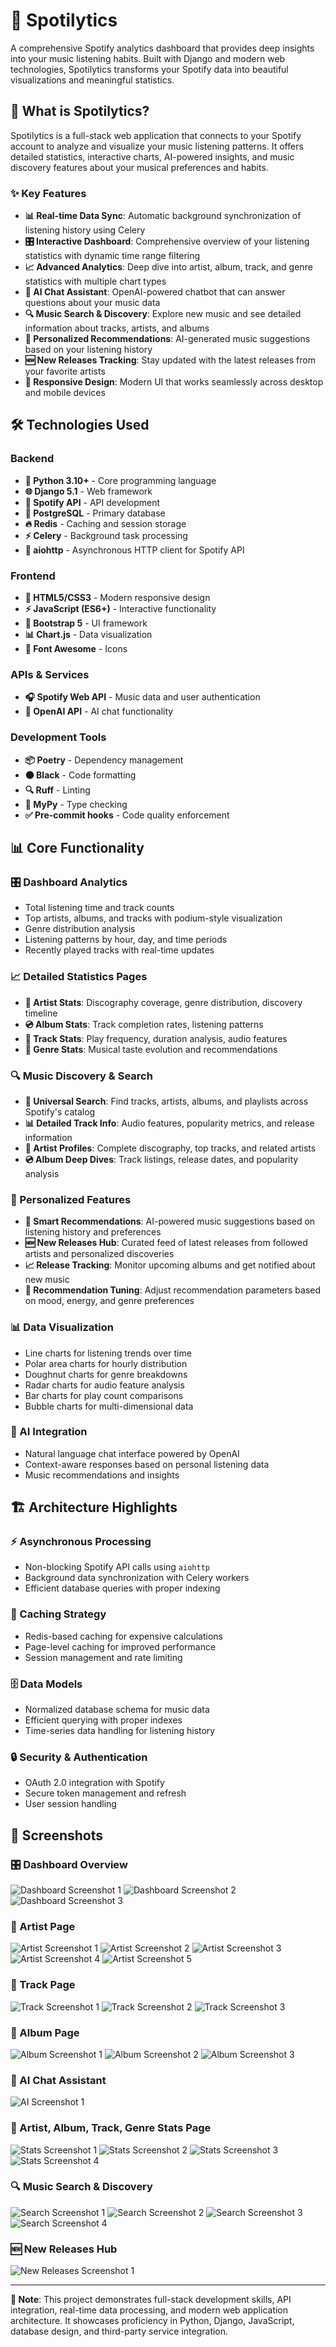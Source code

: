 # 🎵 Spotilytics

A comprehensive Spotify analytics dashboard that provides deep insights into your music listening habits. Built with Django and modern web technologies, Spotilytics transforms your Spotify data into beautiful visualizations and meaningful statistics.

## 🎯 What is Spotilytics?

Spotilytics is a full-stack web application that connects to your Spotify account to analyze and visualize your music listening patterns. It offers detailed statistics, interactive charts, AI-powered insights, and music discovery features about your musical preferences and habits.

### ✨ Key Features

- **📊 Real-time Data Sync**: Automatic background synchronization of listening history using Celery
- **🎛️ Interactive Dashboard**: Comprehensive overview of your listening statistics with dynamic time range filtering
- **📈 Advanced Analytics**: Deep dive into artist, album, track, and genre statistics with multiple chart types
- **🤖 AI Chat Assistant**: OpenAI-powered chatbot that can answer questions about your music data
- **🔍 Music Search & Discovery**: Explore new music and see detailed information about tracks, artists, and albums
- **🎵 Personalized Recommendations**: AI-generated music suggestions based on your listening history
- **🆕 New Releases Tracking**: Stay updated with the latest releases from your favorite artists
- **📱 Responsive Design**: Modern UI that works seamlessly across desktop and mobile devices

## 🛠️ Technologies Used

### Backend

- **🐍 Python 3.10+** - Core programming language
- **🌐 Django 5.1** - Web framework
- **🔗 Spotify API** - API development
- **🐘 PostgreSQL** - Primary database
- **🔥 Redis** - Caching and session storage
- **⚡ Celery** - Background task processing
- **🚀 aiohttp** - Asynchronous HTTP client for Spotify API

### Frontend

- **🎨 HTML5/CSS3** - Modern responsive design
- **⚡ JavaScript (ES6+)** - Interactive functionality
- **🎯 Bootstrap 5** - UI framework
- **📊 Chart.js** - Data visualization
- **🎪 Font Awesome** - Icons

### APIs & Services

- **🎧 Spotify Web API** - Music data and user authentication
- **🧠 OpenAI API** - AI chat functionality

### Development Tools

- **📦 Poetry** - Dependency management
- **⚫ Black** - Code formatting
- **🔍 Ruff** - Linting
- **🔧 MyPy** - Type checking
- **✅ Pre-commit hooks** - Code quality enforcement

## 📊 Core Functionality

### 🎛️ Dashboard Analytics

- Total listening time and track counts
- Top artists, albums, and tracks with podium-style visualization
- Genre distribution analysis
- Listening patterns by hour, day, and time periods
- Recently played tracks with real-time updates

### 📈 Detailed Statistics Pages

- **🎤 Artist Stats**: Discography coverage, genre distribution, discovery timeline
- **💿 Album Stats**: Track completion rates, listening patterns
- **🎵 Track Stats**: Play frequency, duration analysis, audio features
- **🎼 Genre Stats**: Musical taste evolution and recommendations

### 🔍 Music Discovery & Search

- **🎵 Universal Search**: Find tracks, artists, albums, and playlists across Spotify's catalog
- **📊 Detailed Track Info**: Audio features, popularity metrics, and release information
- **🎤 Artist Profiles**: Complete discography, top tracks, and related artists
- **💿 Album Deep Dives**: Track listings, release dates, and popularity analysis

### 🎯 Personalized Features

- **🤖 Smart Recommendations**: AI-powered music suggestions based on listening history and preferences
- **🆕 New Releases Hub**: Curated feed of latest releases from followed artists and personalized discoveries
- **📈 Release Tracking**: Monitor upcoming albums and get notified about new music
- **🎪 Recommendation Tuning**: Adjust recommendation parameters based on mood, energy, and genre preferences

### 📊 Data Visualization

- Line charts for listening trends over time
- Polar area charts for hourly distribution
- Doughnut charts for genre breakdowns
- Radar charts for audio feature analysis
- Bar charts for play count comparisons
- Bubble charts for multi-dimensional data

### 🤖 AI Integration

- Natural language chat interface powered by OpenAI
- Context-aware responses based on personal listening data
- Music recommendations and insights

## 🏗️ Architecture Highlights

### ⚡ Asynchronous Processing

- Non-blocking Spotify API calls using `aiohttp`
- Background data synchronization with Celery workers
- Efficient database queries with proper indexing

### 🚀 Caching Strategy

- Redis-based caching for expensive calculations
- Page-level caching for improved performance
- Session management and rate limiting

### 🗄️ Data Models

- Normalized database schema for music data
- Efficient querying with proper indexes
- Time-series data handling for listening history

### 🔒 Security & Authentication

- OAuth 2.0 integration with Spotify
- Secure token management and refresh
- User session handling

## 📸 Screenshots

### 🎛️ Dashboard Overview

![Dashboard Screenshot 1](screenshots/dashboard-1.png)
![Dashboard Screenshot 2](screenshots/dashboard-2.png)
![Dashboard Screenshot 3](screenshots/dashboard-3.png)

### 🎤 Artist Page

![Artist Screenshot 1](screenshots/artist-1.png)
![Artist Screenshot 2](screenshots/artist-2.png)
![Artist Screenshot 3](screenshots/artist-3.png)
![Artist Screenshot 4](screenshots/artist-4.png)
![Artist Screenshot 5](screenshots/artist-5.png)

### 🎵 Track Page

![Track Screenshot 1](screenshots/song-1.png)
![Track Screenshot 2](screenshots/song-2.png)
![Track Screenshot 3](screenshots/song-3.png)

### 🎼 Album Page

![Album Screenshot 1](screenshots/album-1.png)
![Album Screenshot 2](screenshots/album-2.png)
![Album Screenshot 3](screenshots/album-3.png)

### 💬 AI Chat Assistant

![AI Screenshot 1](screenshots/chat-bot.png)

### 🎤 Artist, Album, Track, Genre Stats Page

![Stats Screenshot 1](screenshots/artist-stats-1.png)
![Stats Screenshot 2](screenshots/artist-stats-2.png)
![Stats Screenshot 3](screenshots/artist-stats-3.png)
![Stats Screenshot 4](screenshots/artist-stats-4.png)

### 🔍 Music Search & Discovery

![Search Screenshot 1](screenshots/search-1.png)
![Search Screenshot 2](screenshots/search-2.png)
![Search Screenshot 3](screenshots/search-3.png)
![Search Screenshot 4](screenshots/search-4.png)

### 🆕 New Releases Hub

![New Releases Screenshot 1](screenshots/new-releases.png)

---

**💼 Note**: This project demonstrates full-stack development skills, API integration, real-time data processing, and modern web application architecture. It showcases proficiency in Python, Django, JavaScript, database design, and third-party service integration.
